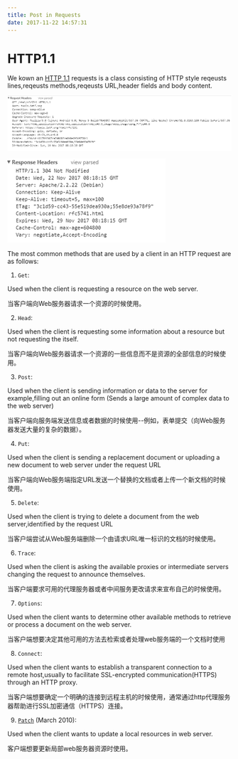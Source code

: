 ```yaml
---
title: Post in Requests
date: 2017-11-22 14:57:31
---
```

# HTTP1.1 #

We kown an [HTTP 1.1](https://tools.ietf.org/html/rfc2616#section-9.5) requests is a class consisting of HTTP style reqeusts lines,reqeusts methods,reqeusts URL,header fields and body content.

![loading...](/images/Requests/Http/http1.1headers.png "HTTP1.1 headers")

![loading...](/images/Requests/Http/http1.1responseheaders.png "Response headers")

The most common methods that are used by a client in an HTTP request are as follows:

1. `Get`:

  Used when the client is requesting a resource on the web server.

  当客户端向Web服务器请求一个资源的时候使用。

2. `Head`:

  Used when the client is requesting some information about a resource but not requesting the itself.

  当客户端向Web服务器请求一个资源的一些信息而不是资源的全部信息的时候使用。

3. `Post`:

  Used when the client is sending information or data to the server
  for example,filling out an online form (Sends a large amount of complex data to the web server)

  当客户端向服务端发送信息或者数据的时候使用--例如，表单提交（向Web服务器发送大量的复杂的数据）。

4. `Put`:

  Used when the client is sending a replacement document or uploading a new document to web server under the request URL

  当客户端向Web服务端指定URL发送一个替换的文档或者上传一个新文档的时候使用。

5. `Delete`:

  Used when the client is trying to delete a document from the web server,identified by the request URL 

  当客户端尝试从Web服务端删除一个由请求URL唯一标识的文档的时候使用。

6. `Trace`:

  Used when the client is asking the available proxies or intermediate servers changing the request to announce themselves.

  当客户端要求可用的代理服务器或者中间服务更改请求来宣布自己的时候使用。

7. `Options`:

  Used when the client wants to determine other available methods to retrieve or process a document on the web server.

  当客户端想要决定其他可用的方法去检索或者处理web服务端的一个文档时使用

8. `Connect`:

  Used when the client wants to establish a transparent connection to a remote host,usually to facilitate SSL-encrypted communication(HTTPS) through an HTTP proxy.

  当客户端想要确定一个明确的连接到远程主机的时候使用，通常通过http代理服务器帮助进行SSL加密通信（HTTPS）连接。

9. [`Patch`](https://www.rfc-editor.org/rfc/rfc5789.txt) (March 2010):

  Used when the client wants to update a local resources in web server.

  客户端想要更新局部web服务器资源时使用。


